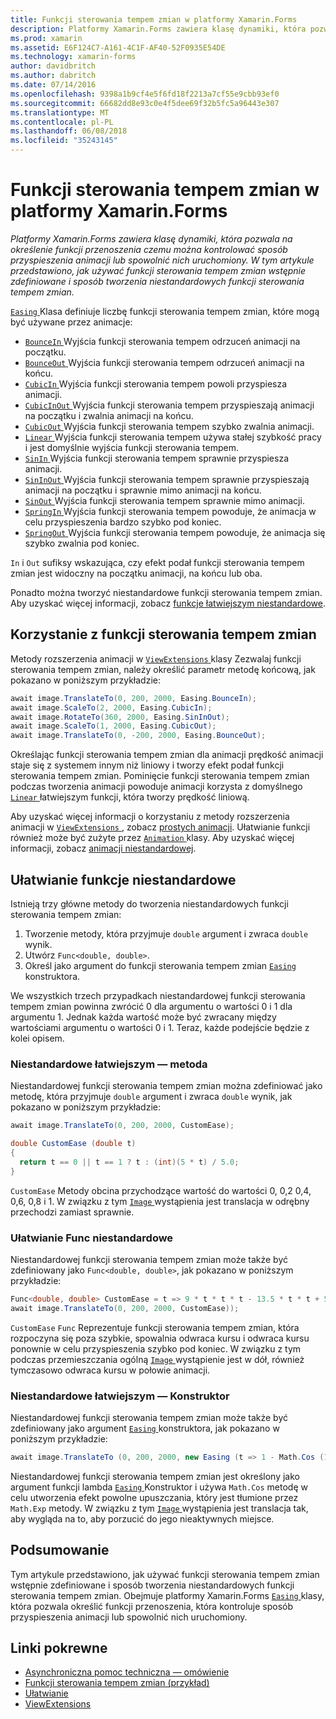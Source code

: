 ```yaml
---
title: Funkcji sterowania tempem zmian w platformy Xamarin.Forms
description: Platformy Xamarin.Forms zawiera klasę dynamiki, która pozwala na określenie funkcji przenoszenia czemu można kontrolować sposób przyspieszenia animacji lub spowolnić nich uruchomiony. W tym artykule przedstawiono, jak używać funkcji sterowania tempem zmian wstępnie zdefiniowane i sposób tworzenia niestandardowych funkcji sterowania tempem zmian.
ms.prod: xamarin
ms.assetid: E6F124C7-A161-4C1F-AF40-52F0935E54DE
ms.technology: xamarin-forms
author: davidbritch
ms.author: dabritch
ms.date: 07/14/2016
ms.openlocfilehash: 9398a1b9cf4e5f6fd18f2213a7cf55e9cbb93ef0
ms.sourcegitcommit: 66682dd8e93c0e4f5dee69f32b5fc5a96443e307
ms.translationtype: MT
ms.contentlocale: pl-PL
ms.lasthandoff: 06/08/2018
ms.locfileid: "35243145"
---
```

# <a name="easing-functions-in-xamarinforms"></a>Funkcji sterowania tempem zmian w platformy Xamarin.Forms

_Platformy Xamarin.Forms zawiera klasę dynamiki, która pozwala na określenie funkcji przenoszenia czemu można kontrolować sposób przyspieszenia animacji lub spowolnić nich uruchomiony. W tym artykule przedstawiono, jak używać funkcji sterowania tempem zmian wstępnie zdefiniowane i sposób tworzenia niestandardowych funkcji sterowania tempem zmian._


[ `Easing` ](https://developer.xamarin.com/api/type/Xamarin.Forms.Easing/) Klasa definiuje liczbę funkcji sterowania tempem zmian, które mogą być używane przez animacje:

- [ `BounceIn` ](https://developer.xamarin.com/api/field/Xamarin.Forms.Easing.BounceIn/) Wyjścia funkcji sterowania tempem odrzuceń animacji na początku.
- [ `BounceOut` ](https://developer.xamarin.com/api/field/Xamarin.Forms.Easing.BounceOut/) Wyjścia funkcji sterowania tempem odrzuceń animacji na końcu.
- [ `CubicIn` ](https://developer.xamarin.com/api/field/Xamarin.Forms.Easing.CubicIn/) Wyjścia funkcji sterowania tempem powoli przyspiesza animacji.
- [ `CubicInOut` ](https://developer.xamarin.com/api/field/Xamarin.Forms.Easing.CubicInOut/) Wyjścia funkcji sterowania tempem przyspieszają animacji na początku i zwalnia animacji na końcu.
- [ `CubicOut` ](https://developer.xamarin.com/api/field/Xamarin.Forms.Easing.CubicOut/) Wyjścia funkcji sterowania tempem szybko zwalnia animacji.
- [ `Linear` ](https://developer.xamarin.com/api/field/Xamarin.Forms.Easing.Linear/) Wyjścia funkcji sterowania tempem używa stałej szybkość pracy i jest domyślnie wyjścia funkcji sterowania tempem.
- [ `SinIn` ](https://developer.xamarin.com/api/field/Xamarin.Forms.Easing.SinIn/) Wyjścia funkcji sterowania tempem sprawnie przyspiesza animacji.
- [ `SinInOut` ](https://developer.xamarin.com/api/field/Xamarin.Forms.Easing.SinInOut/) Wyjścia funkcji sterowania tempem sprawnie przyspieszają animacji na początku i sprawnie mimo animacji na końcu.
- [ `SinOut` ](https://developer.xamarin.com/api/field/Xamarin.Forms.Easing.SinOut/) Wyjścia funkcji sterowania tempem sprawnie mimo animacji.
- [ `SpringIn` ](https://developer.xamarin.com/api/field/Xamarin.Forms.Easing.SpringIn/) Wyjścia funkcji sterowania tempem powoduje, że animacja w celu przyspieszenia bardzo szybko pod koniec.
- [ `SpringOut` ](https://developer.xamarin.com/api/field/Xamarin.Forms.Easing.SpringOut/) Wyjścia funkcji sterowania tempem powoduje, że animacja się szybko zwalnia pod koniec.

`In` i `Out` sufiksy wskazująca, czy efekt podał funkcji sterowania tempem zmian jest widoczny na początku animacji, na końcu lub oba.

Ponadto można tworzyć niestandardowe funkcji sterowania tempem zmian. Aby uzyskać więcej informacji, zobacz [funkcje łatwiejszym niestandardowe](#customeasing).

## <a name="consuming-an-easing-function"></a>Korzystanie z funkcji sterowania tempem zmian

Metody rozszerzenia animacji w [ `ViewExtensions` ](https://developer.xamarin.com/api/type/Xamarin.Forms.ViewExtensions/) klasy Zezwalaj funkcji sterowania tempem zmian, należy określić parametr metodę końcową, jak pokazano w poniższym przykładzie:

```csharp
await image.TranslateTo(0, 200, 2000, Easing.BounceIn);
await image.ScaleTo(2, 2000, Easing.CubicIn);
await image.RotateTo(360, 2000, Easing.SinInOut);
await image.ScaleTo(1, 2000, Easing.CubicOut);
await image.TranslateTo(0, -200, 2000, Easing.BounceOut);
```

Określając funkcji sterowania tempem zmian dla animacji prędkość animacji staje się z systemem innym niż liniowy i tworzy efekt podał funkcji sterowania tempem zmian. Pominięcie funkcji sterowania tempem zmian podczas tworzenia animacji powoduje animacji korzysta z domyślnego [ `Linear` ](https://developer.xamarin.com/api/field/Xamarin.Forms.Easing.Linear/) łatwiejszym funkcji, która tworzy prędkość liniową.

Aby uzyskać więcej informacji o korzystaniu z metody rozszerzenia animacji w [ `ViewExtensions` ](https://developer.xamarin.com/api/type/Xamarin.Forms.ViewExtensions/) , zobacz [prostych animacji](~/xamarin-forms/user-interface/animation/simple.md). Ułatwianie funkcji również może być zużyte przez [ `Animation` ](https://developer.xamarin.com/api/type/Xamarin.Forms.Animation/) klasy. Aby uzyskać więcej informacji, zobacz [animacji niestandardowej](~/xamarin-forms/user-interface/animation/custom.md).

<a name="customeasing" />

## <a name="custom-easing-functions"></a>Ułatwianie funkcje niestandardowe

Istnieją trzy główne metody do tworzenia niestandardowych funkcji sterowania tempem zmian:

1. Tworzenie metody, która przyjmuje `double` argument i zwraca `double` wynik.
1. Utwórz `Func<double, double>`.
1. Określ jako argument do funkcji sterowania tempem zmian [ `Easing` ](https://developer.xamarin.com/api/type/Xamarin.Forms.Easing/) konstruktora.

We wszystkich trzech przypadkach niestandardowej funkcji sterowania tempem zmian powinna zwrócić 0 dla argumentu o wartości 0 i 1 dla argumentu 1. Jednak każda wartość może być zwracany między wartościami argumentu o wartości 0 i 1. Teraz, każde podejście będzie z kolei opisem.

### <a name="custom-easing-method"></a>Niestandardowe łatwiejszym — metoda

Niestandardowej funkcji sterowania tempem zmian można zdefiniować jako metodę, która przyjmuje `double` argument i zwraca `double` wynik, jak pokazano w poniższym przykładzie:

```csharp
await image.TranslateTo(0, 200, 2000, CustomEase);

double CustomEase (double t)
{
  return t == 0 || t == 1 ? t : (int)(5 * t) / 5.0;
}
```

`CustomEase` Metody obcina przychodzące wartość do wartości 0, 0,2 0,4, 0,6, 0,8 i 1. W związku z tym [ `Image` ](https://developer.xamarin.com/api/type/Xamarin.Forms.Image/) wystąpienia jest translacja w odrębny przechodzi zamiast sprawnie.

### <a name="custom-easing-func"></a>Ułatwianie Func niestandardowe

Niestandardowej funkcji sterowania tempem zmian może także być zdefiniowany jako `Func<double, double>`, jak pokazano w poniższym przykładzie:

```csharp
Func<double, double> CustomEase = t => 9 * t * t * t - 13.5 * t * t + 5.5 * t;
await image.TranslateTo(0, 200, 2000, CustomEase));
```

`CustomEase` `Func` Reprezentuje funkcji sterowania tempem zmian, która rozpoczyna się poza szybkie, spowalnia odwraca kursu i odwraca kursu ponownie w celu przyspieszenia szybko pod koniec. W związku z tym podczas przemieszczania ogólną [ `Image` ](https://developer.xamarin.com/api/type/Xamarin.Forms.Image/) wystąpienie jest w dół, również tymczasowo odwraca kursu w połowie animacji.

### <a name="custom-easing-constructor"></a>Niestandardowe łatwiejszym — Konstruktor

Niestandardowej funkcji sterowania tempem zmian może także być zdefiniowany jako argument [ `Easing` ](https://developer.xamarin.com/api/type/Xamarin.Forms.Easing/) konstruktora, jak pokazano w poniższym przykładzie:

```csharp
await image.TranslateTo (0, 200, 2000, new Easing (t => 1 - Math.Cos (10 * Math.PI * t) * Math.Exp (-5 * t)));
```

Niestandardowej funkcji sterowania tempem zmian jest określony jako argument funkcji lambda [ `Easing` ](https://developer.xamarin.com/api/type/Xamarin.Forms.Easing/) Konstruktor i używa `Math.Cos` metodę w celu utworzenia efekt powolne upuszczania, który jest tłumione przez `Math.Exp` metody. W związku z tym [ `Image` ](https://developer.xamarin.com/api/type/Xamarin.Forms.Image/) wystąpienia jest translacja tak, aby wygląda na to, aby porzucić do jego nieaktywnych miejsce.

## <a name="summary"></a>Podsumowanie

Tym artykule przedstawiono, jak używać funkcji sterowania tempem zmian wstępnie zdefiniowane i sposób tworzenia niestandardowych funkcji sterowania tempem zmian. Obejmuje platformy Xamarin.Forms [ `Easing` ](https://developer.xamarin.com/api/type/Xamarin.Forms.Easing/) klasy, która pozwala określić funkcji przenoszenia, która kontroluje sposób przyspieszenia animacji lub spowolnić nich uruchomiony.



## <a name="related-links"></a>Linki pokrewne

- [Asynchroniczna pomoc techniczna — omówienie](~/cross-platform/platform/async.md)
- [Funkcji sterowania tempem zmian (przykład)](https://developer.xamarin.com/samples/xamarin-forms/userinterface/animation/easing/)
- [Ułatwianie](https://developer.xamarin.com/api/type/Xamarin.Forms.Easing/)
- [ViewExtensions](https://developer.xamarin.com/api/type/Xamarin.Forms.ViewExtensions/)
